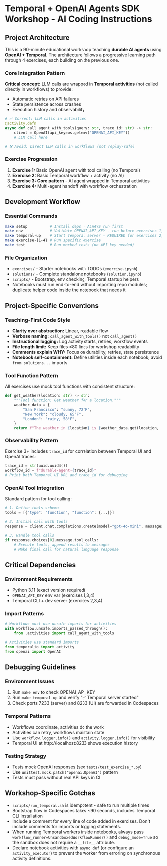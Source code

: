 # Temporal + OpenAI Agents SDK Workshop - AI Coding Instructions

## Project Architecture

This is a 90-minute educational workshop teaching **durable AI agents** using **OpenAI + Temporal**. The architecture follows a progressive learning path through 4 exercises, each building on the previous one.

### Core Integration Pattern

**Critical concept:** LLM calls are wrapped in **Temporal activities** (not called directly in workflows) to provide:

- Automatic retries on API failures
- State persistence across crashes
- Execution history and observability

```python
# ✅ Correct: LLM calls in activities
@activity.defn
async def call_agent_with_tools(query: str, trace_id: str) -> str:
    client = OpenAI(api_key=os.getenv("OPENAI_API_KEY"))
    # LLM call here

# ❌ Avoid: Direct LLM calls in workflows (not replay-safe)
```

### Exercise Progression

1. **Exercise 1:** Basic OpenAI agent with tool calling (no Temporal)
2. **Exercise 2:** Basic Temporal workflow + activity (no AI)
3. **Exercise 3:** **Core pattern** - AI agent wrapped in Temporal activities
4. **Exercise 4:** Multi-agent handoff with workflow orchestration

## Development Workflow

### Essential Commands

```bash
make setup          # Install deps - ALWAYS run first
make env            # Validate OPENAI_API_KEY - run before exercises 1,3,4
make temporal-up    # Start Temporal server - REQUIRED for exercises 2,3,4
make exercise-{1-4} # Run specific exercise
make test           # Run mocked tests (no API key needed)
```

### File Organization

- `exercises/` - Starter notebooks with TODOs (`exercise.ipynb`)
- `solutions/` - Complete standalone notebooks (`solution.ipynb`)
- `scripts/` - Bootstrap, env checking, Temporal startup helpers
- Notebooks must run end-to-end without importing repo modules; duplicate helper code inside the notebook that needs it

## Project-Specific Conventions

### Teaching-First Code Style

- **Clarity over abstraction:** Linear, readable flow
- **Verbose naming:** `call_agent_with_tools()` not `call_agent()`
- **Instructional logging:** Log activity starts, retries, workflow events
- **File length limit:** Keep files ≤80 lines for workshop readability
- **Comments explain WHY:** Focus on durability, retries, state persistence
- **Notebook self-containment:** Define utilities inside each notebook; avoid `from solutions...` imports

### Tool Function Pattern

All exercises use mock tool functions with consistent structure:

```python
def get_weather(location: str) -> str:
    """Tool function: Get weather for a location."""
    weather_data = {
        "San Francisco": "sunny, 72°F",
        "New York": "cloudy, 65°F",
        "London": "rainy, 58°F",
    }
    return f"The weather in {location} is {weather_data.get(location, 'partly cloudy, 68°F')}"
```

### Observability Pattern

Exercise 3+ includes `trace_id` for correlation between Temporal UI and OpenAI traces:

```python
trace_id = str(uuid.uuid4())
workflow_id = f"durable-agent-{trace_id}"
# Print both Temporal UI URL and trace_id for debugging
```

### OpenAI Tool Integration

Standard pattern for tool calling:

```python
# 1. Define tools schema
tools = [{"type": "function", "function": {...}}]

# 2. Initial call with tools
response = client.chat.completions.create(model="gpt-4o-mini", messages=messages, tools=tools)

# 3. Handle tool calls
if response.choices[0].message.tool_calls:
    # Execute tools, append results to messages
    # Make final call for natural language response
```

## Critical Dependencies

### Environment Requirements

- Python 3.11 (exact version required)
- `OPENAI_API_KEY` env var (exercises 1,3,4)
- Temporal CLI + dev server (exercises 2,3,4)

### Import Patterns

```python
# Workflows must use unsafe imports for activities
with workflow.unsafe.imports_passed_through():
    from .activities import call_agent_with_tools

# Activities use standard imports
from temporalio import activity
from openai import OpenAI
```

## Debugging Guidelines

### Environment Issues

1. Run `make env` to check OPENAI_API_KEY
2. Run `make temporal-up` and verify "✅ Temporal server started"
3. Check ports 7233 (server) and 8233 (UI) are forwarded in Codespaces

### Temporal Patterns

- Workflows coordinate, activities do the work
- Activities can retry, workflows maintain state
- Use `workflow.logger.info()` and `activity.logger.info()` for visibility
- Temporal UI at http://localhost:8233 shows execution history

### Testing Strategy

- Tests mock OpenAI responses (see `tests/test_exercise_*.py`)
- Use `unittest.mock.patch("openai.OpenAI")` pattern
- Tests must pass without real API keys in CI

## Workshop-Specific Gotchas

- `scripts/run_temporal.sh` is idempotent - safe to run multiple times
- Bootstrap flow in Codespaces takes ~90 seconds, includes Temporal CLI installation
- Include a comment for every line of code added in exercises. Don't include comments for imports or logging statements.
- When running Temporal workers inside notebooks, always pass `workflow_runner=UnsandboxedWorkflowRunner()` and `debug_mode=True` so the sandbox does not require a `__file__` attribute.
- Declare notebook activities with `async def` (or configure an `activity_executor`) to prevent the worker from erroring on synchronous activity definitions.
